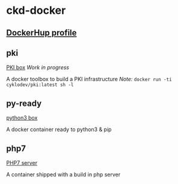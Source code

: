 # ckd-docker
[DockerHup profile](https://hub.docker.com/u/cyklodev/)
---
## pki
[PKI box](https://hub.docker.com/r/cyklodev/pki/ "ckd-pki image")  *Work in progress*

A docker toolbox to build a PKI infrastructure
*Note:*
`docker run -ti cyklodev/pki:latest sh -l` 

## py-ready
[python3 box](https://hub.docker.com/r/cyklodev/py-ready/ "py-ready image") 

A docker container ready to python3 & pip

## php7
[PHP7 server](https://hub.docker.com/r/cyklodev/php7/ "php7 image")

A container shipped with a build in php server
